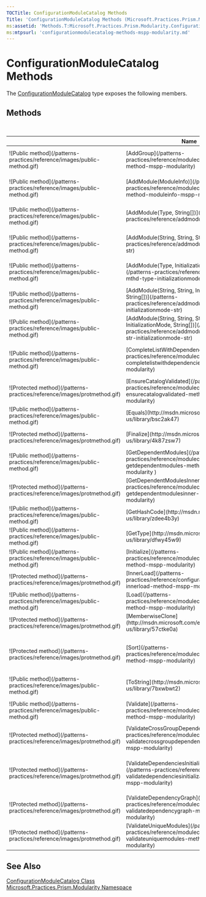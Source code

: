 ```yaml
---
TOCTitle: ConfigurationModuleCatalog Methods
Title: 'ConfigurationModuleCatalog Methods (Microsoft.Practices.Prism.Modularity)'
ms:assetid: 'Methods.T:Microsoft.Practices.Prism.Modularity.ConfigurationModuleCatalog'
ms:mtpsurl: 'configurationmodulecatalog-methods-mspp-modularity.md'
---
```



# ConfigurationModuleCatalog Methods

The [ConfigurationModuleCatalog](/patterns-practices/reference/configurationmodulecatalog-class-mspp-modularity) type exposes the following members.

## Methods
 
<table>

<thead>
<tr class="header">
<th> </th>
<th>Name</th>
<th>Description</th>
</tr>
</thead>
<tbody>
<tr class="odd">
<td>![Public method](/patterns-practices/reference/images/public-method.gif)</td>
<td>[AddGroup](/patterns-practices/reference/modulecatalog-addgroup-method-mspp-modularity)</td>
<td><div class="summary">
Creates and adds a [ModuleInfoGroup](/patterns-practices/reference/moduleinfogroup-class-mspp-modularity) to the catalog.
</div>
(Inherited from [ModuleCatalog](/patterns-practices/reference/modulecatalog-class-mspp-modularity).)</td>
</tr>
<tr class="even">
<td>![Public method](/patterns-practices/reference/images/public-method.gif)</td>
<td>[AddModule(ModuleInfo)](/patterns-practices/reference/modulecatalog-addmodule-method-moduleinfo-mspp-modularity)</td>
<td><div class="summary">
Adds a [ModuleInfo](/patterns-practices/reference/moduleinfo-class-mspp-modularity) to the [ModuleCatalog](/patterns-practices/reference/modulecatalog-class-mspp-modularity).
</div>
(Inherited from [ModuleCatalog](/patterns-practices/reference/modulecatalog-class-mspp-modularity).)</td>
</tr>
<tr class="odd">
<td>![Public method](/patterns-practices/reference/images/public-method.gif)</td>
<td>[AddModule(Type, String[])](/patterns-practices/reference/addmodule-mthd-type-str)</td>
<td><div class="summary">
Adds a groupless [ModuleInfo](/patterns-practices/reference/moduleinfo-class-mspp-modularity) to the catalog.
</div>
(Inherited from [ModuleCatalog](/patterns-practices/reference/modulecatalog-class-mspp-modularity).)</td>
</tr>
<tr class="even">
<td>![Public method](/patterns-practices/reference/images/public-method.gif)</td>
<td>[AddModule(String, String, String[])](/patterns-practices/reference/addmodule-mthd-str-str-str)</td>
<td><div class="summary">
Adds a groupless [ModuleInfo](/patterns-practices/reference/moduleinfo-class-mspp-modularity) to the catalog.
</div>
(Inherited from [ModuleCatalog](/patterns-practices/reference/modulecatalog-class-mspp-modularity).)</td>
</tr>
<tr class="odd">
<td>![Public method](/patterns-practices/reference/images/public-method.gif)</td>
<td>[AddModule(Type, InitializationMode, String[])](/patterns-practices/reference/addmodule-mthd-type-initializationmode-str)</td>
<td><div class="summary">
Adds a groupless [ModuleInfo](/patterns-practices/reference/moduleinfo-class-mspp-modularity) to the catalog.
</div>
(Inherited from [ModuleCatalog](/patterns-practices/reference/modulecatalog-class-mspp-modularity).)</td>
</tr>
<tr class="even">
<td>![Public method](/patterns-practices/reference/images/public-method.gif)</td>
<td>[AddModule(String, String, InitializationMode, String[])](/patterns-practices/reference/addmodule-mthd-str-str-initializationmode-str)</td>
<td><div class="summary">
Adds a groupless [ModuleInfo](/patterns-practices/reference/moduleinfo-class-mspp-modularity) to the catalog.
</div>
(Inherited from [ModuleCatalog](/patterns-practices/reference/modulecatalog-class-mspp-modularity).)</td>
</tr>
<tr class="odd">
<td>![Public method](/patterns-practices/reference/images/public-method.gif)</td>
<td>[AddModule(String, String, String, InitializationMode, String[])](/patterns-practices/reference/addmodule-mthd-str-str-str-initializationmode-str)</td>
<td><div class="summary">
Adds a groupless [ModuleInfo](/patterns-practices/reference/moduleinfo-class-mspp-modularity) to the catalog.
</div>
(Inherited from [ModuleCatalog](/patterns-practices/reference/modulecatalog-class-mspp-modularity).)</td>
</tr>
<tr class="even">
<td>![Public method](/patterns-practices/reference/images/public-method.gif)</td>
<td>[CompleteListWithDependencies](/patterns-practices/reference/modulecatalog-completelistwithdependencies-method-mspp-modularity)</td>
<td><div class="summary">
Returns a list of [ModuleInfo](/patterns-practices/reference/moduleinfo-class-mspp-modularity)s that contain both the [ModuleInfo](/patterns-practices/reference/moduleinfo-class-mspp-modularity)s in modules, but also all the modules they depend on.
</div>
(Inherited from [ModuleCatalog](/patterns-practices/reference/modulecatalog-class-mspp-modularity).)</td>
</tr>
<tr class="odd">
<td>![Protected method](/patterns-practices/reference/images/protmethod.gif)</td>
<td>[EnsureCatalogValidated](/patterns-practices/reference/modulecatalog-ensurecatalogvalidated-method-mspp-modularity)</td>
<td><div class="summary">
Ensures that the catalog is validated.
</div>
(Inherited from [ModuleCatalog](/patterns-practices/reference/modulecatalog-class-mspp-modularity).)</td>
</tr>
<tr class="even">
<td>![Public method](/patterns-practices/reference/images/public-method.gif)</td>
<td>[Equals](http://msdn.microsoft.com/en-us/library/bsc2ak47)</td>
<td><div class="summary">
Determines whether the specified [Object](http://msdn.microsoft.com/en-us/library/e5kfa45b) is equal to the current [Object](http://msdn.microsoft.com/en-us/library/e5kfa45b).
</div>
(Inherited from [Object](http://msdn.microsoft.com/en-us/library/e5kfa45b).)</td>
</tr>
<tr class="odd">
<td>![Protected method](/patterns-practices/reference/images/protmethod.gif)</td>
<td>[Finalize](http://msdn.microsoft.com/en-us/library/4k87zsw7)</td>
<td><div class="summary">
Allows an object to try to free resources and perform other cleanup operations before it is reclaimed by garbage collection.
</div>
(Inherited from [Object](http://msdn.microsoft.com/en-us/library/e5kfa45b).)</td>
</tr>
<tr class="even">
<td>![Public method](/patterns-practices/reference/images/public-method.gif)</td>
<td>[GetDependentModules](/patterns-practices/reference/modulecatalog-getdependentmodules-method-mspp-modularity )</td>
<td><div class="summary">
Return the list of [ModuleInfo](/patterns-practices/reference/moduleinfo-class-mspp-modularity)s that moduleInfo depends on.
</div>
(Inherited from [ModuleCatalog](/patterns-practices/reference/modulecatalog-class-mspp-modularity).)</td>
</tr>
<tr class="odd">
<td>![Protected method](/patterns-practices/reference/images/protmethod.gif)</td>
<td>[GetDependentModulesInner](/patterns-practices/reference/modulecatalog-getdependentmodulesinner-method-mspp-modularity)</td>
<td><div class="summary">
Returns the [ModuleInfo](/patterns-practices/reference/moduleinfo-class-mspp-modularity) on which the received module dependens on.
</div>
(Inherited from [ModuleCatalog](/patterns-practices/reference/modulecatalog-class-mspp-modularity).)</td>
</tr>
<tr class="even">
<td>![Public method](/patterns-practices/reference/images/public-method.gif)</td>
<td>[GetHashCode](http://msdn.microsoft.com/en-us/library/zdee4b3y)</td>
<td><div class="summary">
Serves as a hash function for a particular type.
</div>
(Inherited from [Object](http://msdn.microsoft.com/en-us/library/e5kfa45b).)</td>
</tr>
<tr class="odd">
<td>![Public method](/patterns-practices/reference/images/public-method.gif)</td>
<td>[GetType](http://msdn.microsoft.com/en-us/library/dfwy45w9)</td>
<td><div class="summary">
Gets the [Type](http://msdn.microsoft.com/en-us/library/42892f65) of the current instance.
</div>
(Inherited from [Object](http://msdn.microsoft.com/en-us/library/e5kfa45b).)</td>
</tr>
<tr class="even">
<td>![Public method](/patterns-practices/reference/images/public-method.gif)</td>
<td>[Initialize](/patterns-practices/reference/modulecatalog-initialize-method-mspp-modularity)</td>
<td><div class="summary">
Initializes the catalog, which may load and validate the modules.
</div>
(Inherited from [ModuleCatalog](/patterns-practices/reference/modulecatalog-class-mspp-modularity).)</td>
</tr>
<tr class="odd">
<td>![Protected method](/patterns-practices/reference/images/protmethod.gif)</td>
<td>[InnerLoad](/patterns-practices/reference/configurationmodulecatalog-innerload-method-mspp-modularity)</td>
<td><div class="summary">
Loads the catalog from the configuration.
</div>
(Overrides [ModuleCatalog.InnerLoad()](https://msdn.microsoft.com/library/microsoft.practices.prism.modularity.modulecatalog.innerload).)</td>
</tr>
<tr class="even">
<td>![Public method](/patterns-practices/reference/images/public-method.gif)</td>
<td>[Load](/patterns-practices/reference/modulecatalog-load-method-mspp-modularity)</td>
<td><div class="summary">
Loads the catalog if necessary.
</div>
(Inherited from [ModuleCatalog](/patterns-practices/reference/modulecatalog-class-mspp-modularity).)</td>
</tr>
<tr class="odd">
<td>![Protected method](/patterns-practices/reference/images/protmethod.gif)</td>
<td>[MemberwiseClone](http://msdn.microsoft.com/en-us/library/57ctke0a)</td>
<td><div class="summary">
Creates a shallow copy of the current [Object](http://msdn.microsoft.com/en-us/library/e5kfa45b).
</div>
(Inherited from [Object](http://msdn.microsoft.com/en-us/library/e5kfa45b).)</td>
</tr>
<tr class="even">
<td>![Protected method](/patterns-practices/reference/images/protmethod.gif)</td>
<td>[Sort](/patterns-practices/reference/modulecatalog-sort-method-mspp-modularity)</td>
<td><div class="summary">
Sorts a list of [ModuleInfo](/patterns-practices/reference/moduleinfo-class-mspp-modularity)s. This method is called by [CompleteListWithDependencies(IEnumerable&lt;ModuleInfo&gt;)](/patterns-practices/reference/modulecatalog-completelistwithdependencies-method-mspp-modularity) to return a sorted list.
</div>
(Inherited from [ModuleCatalog](/patterns-practices/reference/modulecatalog-class-mspp-modularity).)</td>
</tr>
<tr class="odd">
<td>![Public method](/patterns-practices/reference/images/public-method.gif)</td>
<td>[ToString](http://msdn.microsoft.com/en-us/library/7bxwbwt2)</td>
<td><div class="summary">
Returns a string that represents the current object.
</div>
(Inherited from [Object](http://msdn.microsoft.com/en-us/library/e5kfa45b).)</td>
</tr>
<tr class="even">
<td>![Public method](/patterns-practices/reference/images/public-method.gif)</td>
<td>[Validate](/patterns-practices/reference/modulecatalog-validate-method-mspp-modularity)</td>
<td><div class="summary">
Validates the [ModuleCatalog](/patterns-practices/reference/modulecatalog-class-mspp-modularity).
</div>
(Inherited from [ModuleCatalog](/patterns-practices/reference/modulecatalog-class-mspp-modularity).)</td>
</tr>
<tr class="odd">
<td>![Protected method](/patterns-practices/reference/images/protmethod.gif)</td>
<td>[ValidateCrossGroupDependencies](/patterns-practices/reference/modulecatalog-validatecrossgroupdependencies-method-mspp-modularity)</td>
<td><div class="summary">
Ensures that there are no dependencies between modules on different groups.
</div>
(Inherited from [ModuleCatalog](/patterns-practices/reference/modulecatalog-class-mspp-modularity).)</td>
</tr>
<tr class="even">
<td>![Protected method](/patterns-practices/reference/images/protmethod.gif)</td>
<td>[ValidateDependenciesInitializationMode](/patterns-practices/reference/modulecatalog-validatedependenciesinitializationmode-method-mspp-modularity)</td>
<td><div class="summary">
Ensures that there are no modules marked to be loaded [WhenAvailable](/patterns-practices/reference/initializationmode-enumeration-mspp-modularity) depending on modules loaded [OnDemand](/patterns-practices/reference/initializationmode-enumeration-mspp-modularity)
</div>
(Inherited from [ModuleCatalog](/patterns-practices/reference/modulecatalog-class-mspp-modularity).)</td>
</tr>
<tr class="odd">
<td>![Protected method](/patterns-practices/reference/images/protmethod.gif)</td>
<td>[ValidateDependencyGraph](/patterns-practices/reference/modulecatalog-validatedependencygraph-method-mspp-modularity)</td>
<td><div class="summary">
Ensures that there are no cyclic dependencies.
</div>
(Inherited from [ModuleCatalog](/patterns-practices/reference/modulecatalog-class-mspp-modularity).)</td>
</tr>
<tr class="even">
<td>![Protected method](/patterns-practices/reference/images/protmethod.gif)</td>
<td>[ValidateUniqueModules](/patterns-practices/reference/modulecatalog-validateuniquemodules-method-mspp-modularity)</td>
<td><div class="summary">
Makes sure all modules have an Unique name.
</div>
(Inherited from [ModuleCatalog](/patterns-practices/reference/modulecatalog-class-mspp-modularity).)</td>
</tr>
</tbody>
</table>

## See Also

[ConfigurationModuleCatalog Class](/patterns-practices/reference/configurationmodulecatalog-class-mspp-modularity)  
[Microsoft.Practices.Prism.Modularity Namespace](/patterns-practices/reference/mspp-modularity-namespace)  